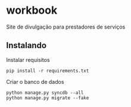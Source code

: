workbook
========

Site de divulgação para prestadores de serviços

## Instalando

Instalar requisitos

	pip install -r requirements.txt

Criar o banco de dados

	python manage.py syncdb --all
	python manage.py migrate --fake
